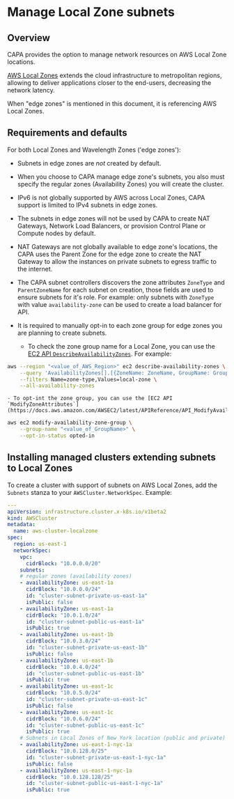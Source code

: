 # Manage Local Zone subnets

## Overview

CAPA provides the option to manage network resources on AWS Local Zone locations.

[AWS Local Zones](https://aws.amazon.com/about-aws/global-infrastructure/localzones/)
extends the cloud infrastructure to metropolitan regions,
allowing to deliver applications closer to the end-users, decreasing the
network latency.

When "edge zones" is mentioned in this document, it is referencing AWS Local Zones.

## Requirements and defaults

For both Local Zones and Wavelength Zones ('edge zones'):

- Subnets in edge zones are _not_ created by default.
- When you choose to CAPA manage edge zone's subnets, you also must specify the
  regular zones (Availability Zones) you will create the cluster.
- IPv6 is not globally supported by AWS across Local Zones,
  CAPA support is limited to IPv4 subnets in edge zones.
- The subnets in edge zones will not be used by CAPA to create NAT Gateways,
  Network Load Balancers, or provision Control Plane or Compute nodes by default.
- NAT Gateways are not globally available to edge zone's locations, the CAPA uses
  the Parent Zone for the edge zone to create the NAT Gateway to allow the instances on
  private subnets to egress traffic to the internet.
- The CAPA subnet controllers discovers the zone attributes `ZoneType` and
  `ParentZoneName` for each subnet on creation, those fields are used to ensure subnets for
  it's role. For example: only subnets with `ZoneType` with value `availability-zone`
  can be used to create a load balancer for API.
- It is required to manually opt-in to each zone group for edge zones you are planning to create subnets.

    - To check the zone group name for a Local Zone, you can use the [EC2 API `DescribeAvailabilityZones`][describe-availability-zones]. For example:
```sh
aws --region "<value_of_AWS_Region>" ec2 describe-availability-zones \
    --query 'AvailabilityZones[].[{ZoneName: ZoneName, GroupName: GroupName, Status: OptInStatus}]' \
    --filters Name=zone-type,Values=local-zone \
    --all-availability-zones
```

    - To opt-int the zone group, you can use the [EC2 API `ModifyZoneAttributes`](https://docs.aws.amazon.com/AWSEC2/latest/APIReference/API_ModifyAvailabilityZoneGroup.html):
```sh
aws ec2 modify-availability-zone-group \
    --group-name "<value_of_GroupName>" \
    --opt-in-status opted-in
```

## Installing managed clusters extending subnets to Local Zones

To create a cluster with support of subnets on AWS Local Zones, add the `Subnets` stanza to your `AWSCluster.NetworkSpec`. Example:

```yaml
---
apiVersion: infrastructure.cluster.x-k8s.io/v1beta2
kind: AWSCluster
metadata:
  name: aws-cluster-localzone
spec:
  region: us-east-1
  networkSpec:
    vpc:
      cidrBlock: "10.0.0.0/20"
    subnets:
    # regular zones (availability zones)
    - availabilityZone: us-east-1a
      cidrBlock: "10.0.0.0/24"
      id: "cluster-subnet-private-us-east-1a"
      isPublic: false
    - availabilityZone: us-east-1a
      cidrBlock: "10.0.1.0/24"
      id: "cluster-subnet-public-us-east-1a"
      isPublic: true
    - availabilityZone: us-east-1b
      cidrBlock: "10.0.3.0/24"
      id: "cluster-subnet-private-us-east-1b"
      isPublic: false
    - availabilityZone: us-east-1b
      cidrBlock: "10.0.4.0/24"
      id: "cluster-subnet-public-us-east-1b"
      isPublic: true
    - availabilityZone: us-east-1c
      cidrBlock: "10.0.5.0/24"
      id: "cluster-subnet-private-us-east-1c"
      isPublic: false
    - availabilityZone: us-east-1c
      cidrBlock: "10.0.6.0/24"
      id: "cluster-subnet-public-us-east-1c"
      isPublic: true
    # Subnets in Local Zones of New York location (public and private)
    - availabilityZone: us-east-1-nyc-1a
      cidrBlock: "10.0.128.0/25"
      id: "cluster-subnet-private-us-east-1-nyc-1a"
      isPublic: false
    - availabilityZone: us-east-1-nyc-1a
      cidrBlock: "10.0.128.128/25"
      id: "cluster-subnet-public-us-east-1-nyc-1a"
      isPublic: true
```

[describe-availability-zones]: https://docs.aws.amazon.com/AWSEC2/latest/APIReference/API_DescribeAvailabilityZones.html
